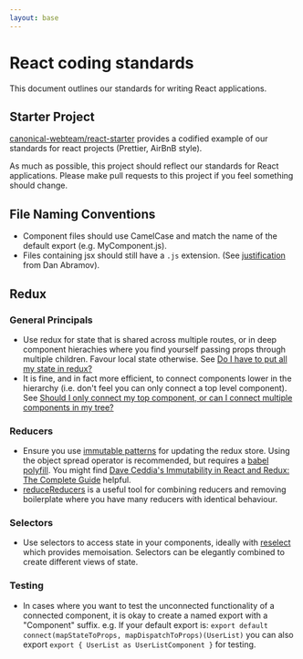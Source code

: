 ```yaml
---
layout: base
---
```


# React coding standards

This document outlines our standards for writing React applications.

## Starter Project

[canonical-webteam/react-starter](https://github.com/canonical-webteam/react-starter) provides a codified
example of our standards for react projects (Prettier, AirBnB style).

As much as possible, this project should reflect our standards for React applications. Please make pull requests
to this project if you feel something should change.

## File Naming Conventions

* Component files should use CamelCase and match the name of the default export (e.g. MyComponent.js).
* Files containing jsx should still have a `.js` extension. 
(See [justification](https://github.com/facebook/create-react-app/issues/87#issuecomment-234627904) from Dan Abramov).

## Redux

### General Principals
* Use redux for state that is shared across multiple routes, or in deep component hierachies where you find yourself passing props through multiple children. Favour local state otherwise. See [Do I have to put all my state in redux?](https://redux.js.org/faq/organizingstate#do-i-have-to-put-all-my-state-into-redux-should-i-ever-use-reacts-setstate)
* It is fine, and in fact more efficient, to connect components lower in the hierarchy (i.e. don't feel you can only connect a top level component). See [Should I only connect my top component, or can I connect multiple components in my tree?](https://redux.js.org/faq/reactredux#should-i-only-connect-my-top-component-or-can-i-connect-multiple-components-in-my-tree)

### Reducers
* Ensure you use [immutable patterns](https://redux.js.org/recipes/structuringreducers/immutableupdatepatterns) for updating the redux store. Using
the object spread operator is recommended, but requires a [babel polyfill](https://babeljs.io/docs/en/babel-plugin-transform-object-rest-spread.html). You might find [Dave Ceddia's Immutability in React and Redux: The Complete Guide](https://daveceddia.com/react-redux-immutability-guide/) helpful.
* [reduceReducers](https://github.com/redux-utilities/reduce-reducers) is a useful tool for combining reducers and removing boilerplate where you have many reducers with identical behaviour.

### Selectors
* Use selectors to access state in your components, ideally with [reselect](https://github.com/reduxjs/reselect) which provides memoisation. Selectors can be elegantly combined to create different views of state. 

### Testing
* In cases where you want to test the unconnected functionality of a connected component, it is okay to create a named export with a "Component" suffix. e.g. If your default export is: 
    ```export default connect(mapStateToProps, mapDispatchToProps)(UserList)```
    you can also export
    ```export { UserList as UserListComponent }``` for testing.

